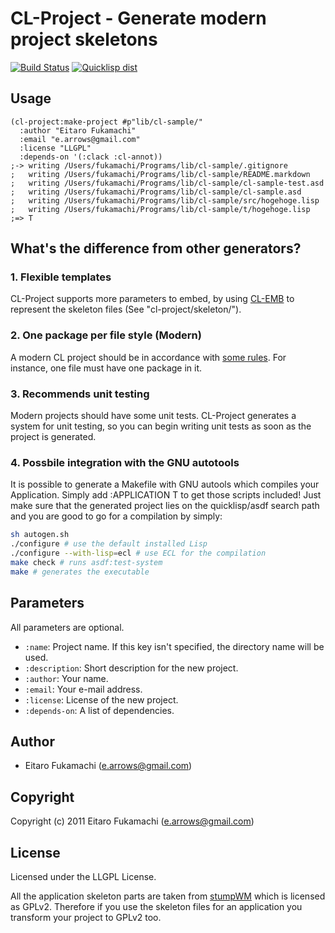 # CL-Project - Generate modern project skeletons

[![Build Status](https://travis-ci.org/fukamachi/cl-project.svg?branch=master)](https://travis-ci.org/fukamachi/cl-project)
[![Quicklisp dist](http://quickdocs.org/badge/cl-project.svg)](http://quickdocs.org/cl-project/)

## Usage

```common-lisp
(cl-project:make-project #p"lib/cl-sample/"
  :author "Eitaro Fukamachi"
  :email "e.arrows@gmail.com"
  :license "LLGPL"
  :depends-on '(:clack :cl-annot))
;-> writing /Users/fukamachi/Programs/lib/cl-sample/.gitignore
;   writing /Users/fukamachi/Programs/lib/cl-sample/README.markdown
;   writing /Users/fukamachi/Programs/lib/cl-sample/cl-sample-test.asd
;   writing /Users/fukamachi/Programs/lib/cl-sample/cl-sample.asd
;   writing /Users/fukamachi/Programs/lib/cl-sample/src/hogehoge.lisp
;   writing /Users/fukamachi/Programs/lib/cl-sample/t/hogehoge.lisp
;=> T
```

## What's the difference from other generators?

### 1. Flexible templates

CL-Project supports more parameters to embed, by using
[CL-EMB](http://common-lisp.net/project/cl-emb/) to represent the
skeleton files (See "cl-project/skeleton/").

### 2. One package per file style (Modern)

A modern CL project should be in accordance with
[some rules](http://labs.ariel-networks.com/cl-style-guide.html). For
instance, one file must have one package in it.

### 3. Recommends unit testing

Modern projects should have some unit tests. CL-Project generates a
system for unit testing, so you can begin writing unit tests as soon
as the project is generated.

### 4. Possbile integration with the GNU autotools

It is possible to generate a Makefile with GNU autools which compiles
your Application. Simply add :APPLICATION T to get those scripts
included! Just make sure that the generated project lies on the
quicklisp/asdf search path and you are good to go for a compilation by
simply:
```sh
sh autogen.sh
./configure # use the default installed Lisp
./configure --with-lisp=ecl # use ECL for the compilation
make check # runs asdf:test-system
make # generates the executable
```

## Parameters

All parameters are optional.

* `:name`: Project name. If this key isn't specified, the directory name will be used.
* `:description`: Short description for the new project.
* `:author`: Your name.
* `:email`: Your e-mail address.
* `:license`: License of the new project.
* `:depends-on`: A list of dependencies.

## Author

* Eitaro Fukamachi (e.arrows@gmail.com)

## Copyright

Copyright (c) 2011 Eitaro Fukamachi (e.arrows@gmail.com)

## License

Licensed under the LLGPL License.

All the application skeleton parts are taken from
[stumpWM](https://github.com/stumpwm/stumpwm) which is licensed as
GPLv2. Therefore if you use the skeleton files for an application you
transform your project to GPLv2 too.
